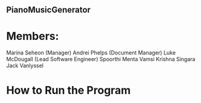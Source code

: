 ## PianoMusicGenerator

# Members:
Marina Seheon (Manager)
Andrei Phelps (Document Manager)
Luke McDougall (Lead Software Engineer)
Spoorthi Menta
Vamsi Krishna Singara
Jack Vanlyssel

# How to Run the Program
